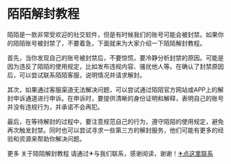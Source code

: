 # 陌陌解封教程

陌陌是一款非常受欢迎的社交软件，但是有时候我们的账号可能会被封禁。如果你的陌陌账号被封禁了，不要着急，下面就来为大家介绍一下陌陌解封教程。

首先，当你发现自己的账号被封禁后，不要惊慌，要冷静分析封禁的原因。可能是因为违反了陌陌的使用规定，比如发布违规内容、骚扰他人等。在确认了封禁原因后，可以尝试联系陌陌客服，说明情况并请求解封。

其次，如果通过客服渠道无法解决问题，可以尝试通过陌陌官方网站或APP上的解封申诉通道进行申诉。在申诉时，要提供清晰的身份证明和解释，表明自己的账号并没有违规行为，并承诺不会再犯。

最后，在等待解封的过程中，要注意规范自己的行为，遵守陌陌的使用规定，避免再次触发封禁。同时也可以尝试寻求一些第三方的解封服务，他们可能有更多的经验和资源来帮助你解决问题。

更多 关于陌陌解封教程 请通过✈与我们联系，感谢阅读，谢谢！[✈点这里联系](https://w.k02.cc)